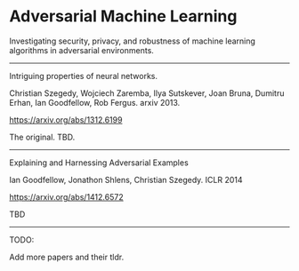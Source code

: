 # Adversarial Machine Learning

Investigating security, privacy, and robustness of machine learning algorithms
in adversarial environments.

---

Intriguing properties of neural networks.

Christian Szegedy, Wojciech Zaremba, Ilya Sutskever, Joan Bruna, Dumitru Erhan, Ian Goodfellow, Rob Fergus. arxiv 2013.

https://arxiv.org/abs/1312.6199

The original. TBD.

---

Explaining and Harnessing Adversarial Examples

Ian Goodfellow, Jonathon Shlens, Christian Szegedy. ICLR 2014

https://arxiv.org/abs/1412.6572

TBD

---

TODO:

Add more papers and their tldr.
